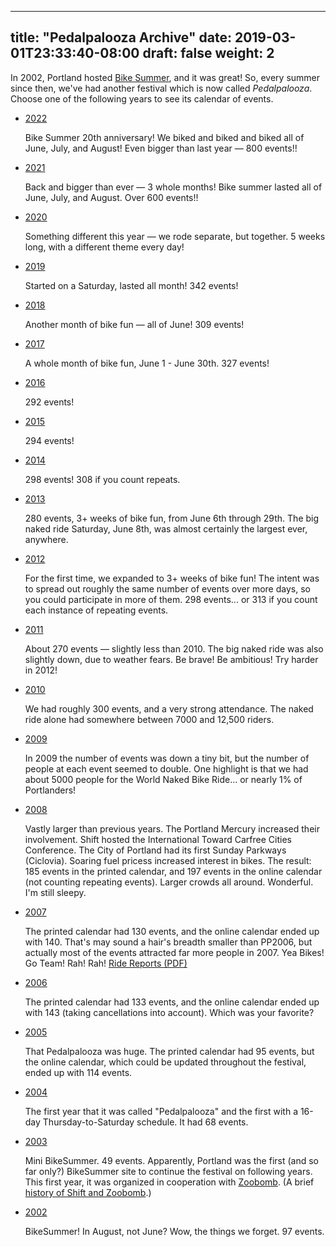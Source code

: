 
---
title: "Pedalpalooza Archive"
date: 2019-03-01T23:33:40-08:00
draft: false
weight: 2
---

[comment]: <> (aka, That Fun Thing We Do Every June)

In 2002, Portland hosted [Bike Summer](https://criticalmass.wikia.com/wiki/Bike_Summer!), and it was great! So, every summer since then, we've had another festival which is now called <dfn>Pedalpalooza</dfn>. Choose one of the following years to see its calendar of events.

*   [2022](/archive/pedalpalooza/pedalpalooza-2022/)

    Bike Summer 20th anniversary! We biked and biked and biked all of June, July, and August! Even bigger than last year — 800 events!!

*   [2021](/archive/pedalpalooza/pedalpalooza-2021/)

    Back and bigger than ever — 3 whole months! Bike summer lasted all of June, July, and August. Over 600 events!!

*   [2020](/archive/pedalpalooza/pedalpalooza-2020/)

    Something different this year — we rode separate, but together. 5 weeks long, with a different theme every day!

*   [2019](/archive/pedalpalooza/pedalpalooza-2019/)

    Started on a Saturday, lasted all month! 342 events!

*   [2018](/archive/pedalpalooza/pedalpalooza-2018/)

    Another month of bike fun — all of June! 309 events!

*   [2017](/archive/pedalpalooza/pedalpalooza-2017/)

    A whole month of bike fun, June 1 - June 30th. 327 events!

*   [2016](/archive/pedalpalooza/pedalpalooza-2016/)

    292 events!

*   [2015](/archive/pedalpalooza/pedalpalooza-2015/)

    294 events!

*   [2014](/archive/pedalpalooza/pedalpalooza-2014/)

    298 events! 308 if you count repeats.

*   [2013](/archive/pedalpalooza/pedalpalooza-2013/)

    280 events, 3+ weeks of bike fun, from June 6th through 29th. The big naked ride Saturday, June 8th, was almost certainly the largest ever, anywhere.

*   [2012](/archive/pedalpalooza/pedalpalooza-2012/)

    For the first time, we expanded to 3+ weeks of bike fun! The intent was to spread out roughly the same number of events over more days, so you could participate in more of them. 298 events... or 313 if you count each instance of repeating events.

*   [2011](/archive/pedalpalooza/pedalpalooza-2011/)

    About 270 events — slightly less than 2010\. The big naked ride was also slightly down, due to weather fears. Be brave! Be ambitious! Try harder in 2012!

*   [2010](/archive/pedalpalooza/pedalpalooza-2010/)

    We had roughly 300 events, and a very strong attendance. The naked ride alone had somewhere between 7000 and 12,500 riders.

*   [2009](/archive/pedalpalooza/pedalpalooza-2009/)

    In 2009 the number of events was down a tiny bit, but the number of people at each event seemed to double. One highlight is that we had about 5000 people for the World Naked Bike Ride... or nearly 1% of Portlanders!

*   [2008](/archive/pedalpalooza/pedalpalooza-2008/)

    Vastly larger than previous years. The Portland Mercury increased their involvement. Shift hosted the International Toward Carfree Cities Conference. The City of Portland had its first Sunday Parkways (Ciclovia). Soaring fuel pricess increased interest in bikes. The result: 185 events in the printed calendar, and 197 events in the online calendar (not counting repeating events). Larger crowds all around. Wonderful. I'm still sleepy.

*   [2007](/archive/pedalpalooza/pedalpalooza-2007/)

    The printed calendar had 130 events, and the online calendar ended up with 140\. That's may sound a hair's breadth smaller than PP2006, but actually most of the events attracted far more people in 2007\. Yea Bikes! Go Team! Rah! Rah! [Ride Reports (PDF)](http://www.shift2bikes.org/pedalpalooza/ridereports/pp_reports_2007.pdf)

*   [2006](/archive/pedalpalooza/pedalpalooza-2006/)

    The printed calendar had 133 events, and the online calendar ended up with 143 (taking cancellations into account). Which was your favorite?

*   [2005](/archive/pedalpalooza/pedalpalooza-2005/)

    That Pedalpalooza was huge. The printed calendar had 95 events, but the online calendar, which could be updated throughout the festival, ended up with 114 events.

*   [2004](/archive/pedalpalooza/pedalpalooza-2004/)

    The first year that it was called "Pedalpalooza" and the first with a 16-day Thursday-to-Saturday schedule. It had 68 events.

*   [2003](/archive/pedalpalooza/pedalpalooza-2003/)

    Mini BikeSummer. 49 events. Apparently, Portland was the first (and so far only?) BikeSummer site to continue the festival on following years. This first year, it was organized in cooperation with [Zoobomb](https://www.zoobombpdx.org/). (A brief [history of Shift and Zoobomb](/archive/shift-and-zoobomb-history/).)

*   [2002](/archive/pedalpalooza/pedalpalooza-2002/)

    BikeSummer! In August, not June? Wow, the things we forget. 97 events.
